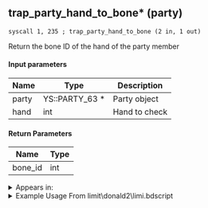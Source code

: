 ## trap_party_hand_to_bone* (party)

`syscall 1, 235 ; trap_party_hand_to_bone (2 in, 1 out)`

Return the bone ID of the hand of the party member

#### Input parameters
| Name | Type | Description
|------|------|------------
| party   | YS::PARTY_63 *   | Party object
| hand   | int   | Hand to check


#### Return Parameters
| Name | Type
|------|-----
| bone_id   | int   


<details>
	<summary>Appears in:</summary>
| filename | Entity (obj)
|----------|-------------
| limit\donald2\limi.bdscript       |           
| limit\donald2_wi\limi.bdscript       |           
| limit\goofy2\limi.bdscript       |           
| limit\goofy2_wi\limi.bdscript       |           
| limit\riku\limi.bdscript       |           
| limit\trinity\limi.bdscript       |           
| limit\trinity_wi\limi.bdscript       |           
| obj\P_CA000\p_ca.bdscript       | ((P) Jack Sparrow)          
| obj\P_CA000_HUMAN\p_ca.bdscript       | ((P) Jack Sparrow (human))          
| obj\P_CA000_HUMAN_LOW\p_ca.bdscript       | ((P) Jack Sparrow (human) (LOW))          
| obj\P_CA000_LOW\p_ca.bdscript       | ((P) Jack Sparrow (LOW))          
| obj\P_EX030\p_ex.bdscript       | ((P) Goofy)          
| obj\P_EX030_NM\p_ex.bdscript       | ((P) Goofy (NM))          
| obj\P_EX030_TR\p_ex.bdscript       | ((N) Goofy (TR))          
| obj\P_EX030_XM\p_ex.bdscript       | ((P) Goofy (XM))          
| obj\P_EX100_KH1F\limi.bdscript       | ((P) Sora (Limit))          
| obj\P_EX100_NM_KH1F\limi.bdscript       | ((P) Sora (NM) (Limit))          
| obj\P_EX100_TR_KH1F\limi.bdscript       | ((P) Sora (TR) (Limit))          
| obj\P_EX100_WI_KH1F\limi.bdscript       | ((P) Sora (WI) (Limit))          
| obj\P_EX100_XM_KH1F\limi.bdscript       | ((P) Sora (XM) (Limit))          
| obj\P_TR000\p_tr.bdscript       | ((P) Tron)          
| obj\P_WI030\p_ex.bdscript       | ((P) Goofy (WI))          

</details>

<details>
	<summary>Example Usage From limit\donald2\limi.bdscript</summary>
```plaintext
L4229:
 popToSp 4
 popToSp 8
 popToSp 0
 pushFromPSp 12
 pushFromFSp 8
 fetchValue 4
 gosub 12, L221
 pushFromFSp 0
 syscall 1, 161 ; trap_obj_is_attach (1 in, 1 out)
 eqz 
 jz L4279
 pushFromPSp 12
 pushFromFSp 0
 syscall 1, 126 ; trap_obj_motion_sync (2 in, 0 out)
 pushFromFSp 0
 pushFromPSp 12
 pushFromPSp 12
 pushFromFSp 4
 syscall 1, 235 ; trap_party_hand_to_bone (2 in, 1 out)
 pushImm 0
 pushImm 0
 pushImm 0
 syscall 1, 18 ; trap_obj_attach (6 in, 0 out)
 jmp L4279
```
</details>

